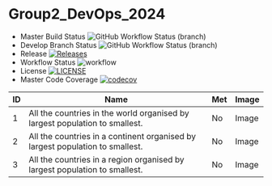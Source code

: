# Group2_DevOps_2024

* Master Build Status ![GitHub Workflow Status (branch)](https://img.shields.io/github/actions/workflow/status/40518402/Group2_DevOps_2024/main.yml?branch=master)
* Develop Branch Status ![GitHub Workflow Status (branch)](https://img.shields.io/github/actions/workflow/status/40518402/Group2_DevOps_2024/main.yml?branch=develop)
* Release [![Releases](https://img.shields.io/github/release/40518402/Group2_DevOps_2024/all.svg?style=flat-square)](https://github.com/40518402/Group2_DevOps_2024/releases)
* Workflow Status  ![workflow](https://github.com/40518402/Group2_DevOps_2024/actions/workflows/main.yml/badge.svg)
* License [![LICENSE](https://img.shields.io/github/license/40518402/Group2_DevOps_2024.svg?style=flat-square)](https://github.com/40518402/Group2_DevOps_2024/blob/master/LICENSE)
* Master Code Coverage [![codecov](https://codecov.io/github/40518402/Group2_DevOps_2024//branch/master/graph/badge.svg?token=ES6WGKMHF6)](https://codecov.io/github/40518402/Group2_DevOps_2024)

| ID | Name | Met | Image |
| --- | ---- | --- |----- |
| 1 | All the countries in the world organised by largest population to smallest. | No | Image |
| 2 | All the countries in a continent organised by largest population to smallest. | No | Image |
| 3 | All the countries in a region organised by largest population to smallest. | No | Image |
